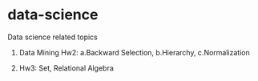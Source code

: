 # data-science
Data science related topics

1. Data Mining Hw2: a.Backward Selection, b.Hierarchy, c.Normalization

2. Hw3: Set, Relational Algebra
